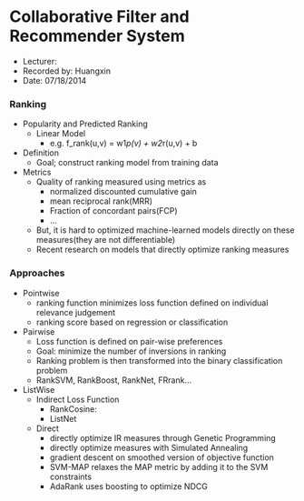 Collaborative Filter and Recommender System
===========================================

* Lecturer: 
* Recorded by: Huangxin
* Date: 07/18/2014

### Ranking
- Popularity and Predicted Ranking
	- Linear Model
		- e.g. f_rank(u,v) = w1*p(v) + w2*r(u,v) + b
- Definition
	- Goal; construct ranking model from training data
- Metrics
	- Quality of ranking measured using metrics as
		- normalized discounted cumulative gain
		- mean reciprocal rank(MRR)
		- Fraction of concordant pairs(FCP)
		- ...
	- But, it is hard to optimized machine-learned models directly on these measures(they are not differentiable)
	- Recent research on models that directly optimize ranking measures

### Approaches
- Pointwise
	- ranking function minimizes loss function defined on individual relevance judgement
	- ranking score based on regression or classification
- Pairwise
	- Loss function is defined on pair-wise preferences
	- Goal: minimize the number of inversions in ranking
	- Ranking problem is then transformed into the binary classification problem
	- RankSVM, RankBoost, RankNet, FRrank...
- ListWise
	- Indirect Loss Function
		- RankCosine: 
		- ListNet
	- Direct
		- directly optimize IR measures through Genetic Programming
		- directly optimize measures with Simulated Annealing
		- gradient descent on smoothed version of objective function
		- SVM-MAP relaxes the MAP metric by adding it to the SVM constraints
		- AdaRank uses boosting to optimize NDCG
	